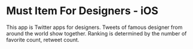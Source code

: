 <h1>Must Item For Designers - iOS</h1>
<p>
This app is Twitter apps for designers.
Tweets of famous designer from around the world show together.
Ranking is determined by the number of favorite count, retweet count.
</p>
